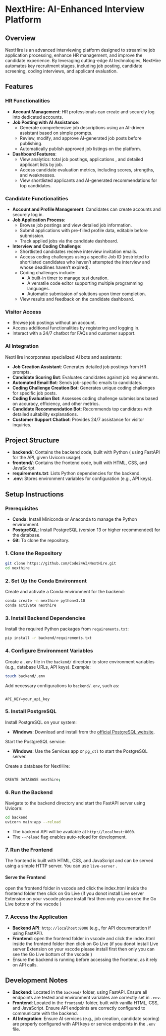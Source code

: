 # NextHire: AI-Enhanced Interview Platform

## Overview

NextHire is an advanced interviewing platform designed to streamline job application processing, enhance HR management, and improve the candidate experience. By leveraging cutting-edge AI technologies, NextHire automates key recruitment stages, including job posting, candidate screening, coding interviews, and applicant evaluation.

## Features

### HR Functionalities
- **Account Management**: HR professionals can create and securely log into dedicated accounts.
- **Job Posting with AI Assistance**:
  - Generate comprehensive job descriptions using an AI-driven assistant based on simple prompts.
  - Review, modify, and approve AI-generated job posts before publishing.
  - Automatically publish approved job listings on the platform.
- **Dashboard Features**:
  - View analytics: total job postings, applications , and detailed applicant lists by job.
  - Access candidate evaluation metrics, including scores, strengths, and weaknesses.
  - View shortlisted applicants and AI-generated recommendations for top candidates.

### Candidate Functionalities
- **Account and Profile Management**: Candidates can create accounts and securely log in.
- **Job Application Process**:
  - Browse job postings and view detailed job information.
  - Submit applications with pre-filled profile data, editable before submission.
  - Track applied jobs via the candidate dashboard.
- **Interview and Coding Challenge**:
  - Shortlisted candidates receive interview invitation emails.
  - Access coding challenges using a specific Job ID (restricted to shortlisted candidates who haven’t attempted the interview and whose deadlines haven’t expired).
  - Coding challenges include:
    - A built-in timer to manage test duration.
    - A versatile code editor supporting multiple programming languages.
    - Automatic submission of solutions upon timer completion.
  - View results and feedback on the candidate dashboard.

### Visitor Access
- Browse job postings without an account.
- Access additional functionalities by registering and logging in.
- Interact with a 24/7 chatbot for FAQs and customer support.

### AI Integration
NextHire incorporates specialized AI bots and assistants:
- **Job Creation Assistant**: Generates detailed job postings from HR prompts.
- **Candidate Scoring Bot**: Evaluates candidates against job requirements.
- **Automated Email Bot**: Sends job-specific emails to candidates.
- **Coding Challenge Creation Bot**: Generates unique coding challenges for specific job posts.
- **Coding Evaluation Bot**: Assesses coding challenge submissions based on accuracy, efficiency, and other metrics.
- **Candidate Recommendation Bot**: Recommends top candidates with detailed suitability explanations.
- **Customer Support Chatbot**: Provides 24/7 assistance for visitor inquiries.

## Project Structure
- **backend/**: Contains the backend code, built with Python ( using FastAPI for the API, given Uvicorn usage).
- **frontend/**: Contains the frontend code, built with HTML, CSS, and JavaScript.
- **requirements.txt**: Lists Python dependencies for the backend.
- **.env**: Stores environment variables for configuration (e.g., API keys).

## Setup Instructions

### Prerequisites
- **Conda**: Install Miniconda or Anaconda to manage the Python environment.
- **PostgreSQL**: Install PostgreSQL (version 13 or higher recommended) for the database.
- **Git**: To clone the repository.

### 1. Clone the Repository
```bash
git clone https://github.com/Code24AI/NextHire.git
cd nexthire
```

### 2. Set Up the Conda Environment
Create and activate a Conda environment for the backend:
```bash
conda create -n nexthire python=3.10
conda activate nexthire
```

### 3. Install Backend Dependencies
Install the required Python packages from `requirements.txt`:
```bash
pip install -r backend/requirements.txt
```

### 4. Configure Environment Variables
Create a `.env` file in the `backend/` directory to store environment variables (e.g., database URLs, API keys). Example:
```bash
touch backend/.env
```
Add necessary configurations to `backend/.env`, such as:
```

API_KEY=your_api_key
```
### 5. Install PostgreSQL
Install PostgreSQL on your system:
- **Windows**: Download and install from the [official PostgreSQL website](https://www.postgresql.org/download/windows/).

Start the PostgreSQL service:

- **Windows**: Use the Services app or `pg_ctl` to start the PostgreSQL server.

Create a database for NextHire:
```bash

CREATE DATABASE nexthire;

```

### 6. Run the Backend
Navigate to the backend directory and start the FastAPI server using Uvicorn:
```bash
cd backend
uvicorn main:app --reload
```
- The backend API will be available at `http://localhost:8000`.
- The `--reload` flag enables auto-reload for development.

### 7. Run the Frontend
The frontend is built with HTML, CSS, and JavaScript and can be served using a simple HTTP server. You can use `live-server` .


#### Serve the Frontend
open the frontend folder in vscode and click the index.html inside the frontend folder then click on Go Live (if you donot install Live server Extension on your vscode please install first then only you can see the Go Live bottom of the vscode )


### 7. Access the Application
- **Backend API**: `http://localhost:8000` (e.g., for API documentation if using FastAPI).
- **Frontend**: open the frontend folder in vscode and click the index.html inside the frontend folder then click on Go Live (if you donot install Live server Extension on your vscode please install first then only you can see the Go Live bottom of the vscode )
- Ensure the backend is running before accessing the frontend, as it  rely on API calls.

## Development Notes
- **Backend**: Located in the `backend/` folder,  using FastAPI. Ensure all endpoints are tested and environment variables are correctly set in `.env`.
- **Frontend**: Located in the `frontend/` folder, built with vanilla HTML, CSS, and JavaScript. Ensure API endpoints are correctly configured to communicate with the backend.
- **AI Integration**: Ensure AI services (e.g., job creation, candidate scoring) are properly configured with API keys or service endpoints in the `.env` file.

